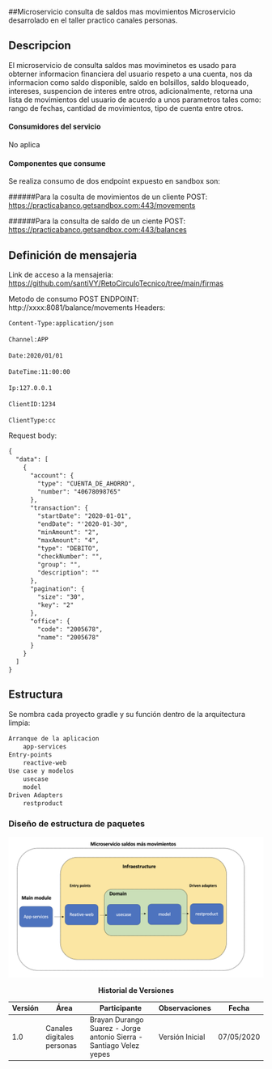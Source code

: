 ##Microservicio consulta de saldos mas movimientos
Microservicio desarrolado en el taller practico canales personas.

## Descripcion
 El microservicio de consulta saldos mas moviminetos es usado para obterner informacion financiera del 
 usuario respeto a una cuenta, nos da informacion como saldo disponible,
 saldo en bolsillos, saldo bloqueado, intereses, suspencion de interes entre otros, adicionalmente,
 retorna  una lista de movimientos del usuario de acuerdo a unos parametros tales como: rango de fechas, cantidad de movimientos,
 tipo de cuenta entre otros.

#### Consumidores del servicio

No aplica

#### Componentes que consume


Se realiza consumo de dos endpoint expuesto en sandbox son:

######Para la cosulta de movimientos de un cliente
POST: https://practicabanco.getsandbox.com:443/movements

######Para la consulta de saldo de un ciente
POST: https://practicabanco.getsandbox.com:443/balances

## Definición de mensajeria

Link de acceso a la mensajeria: https://github.com/santiVY/RetoCirculoTecnico/tree/main/firmas

Metodo de consumo POST
ENDPOINT: http://xxxx:8081/balance/movements
Headers:

    Content-Type:application/json
    
    Channel:APP
    
    Date:2020/01/01
    
    DateTime:11:00:00
    
    Ip:127.0.0.1
    
    ClientID:1234
    
    ClientType:cc

Request body:

    {
      "data": [
        {
          "account": {
            "type": "CUENTA_DE_AHORRO",
            "number": "40678098765"
          },
          "transaction": {
            "startDate": "2020-01-01",
            "endDate": "'2020-01-30",
            "minAmount": "2",
            "maxAmount": "4",
            "type": "DEBITO",
            "checkNumber": "",
            "group": "",
            "description": ""
          },
          "pagination": {
            "size": "30",
            "key": "2"
          },
          "office": {
            "code": "2005678",
            "name": "2005678"
          }
        }
      ]
    }

## Estructura

Se nombra cada proyecto gradle y su función dentro de la arquitectura limpia:

    Arranque de la aplicacion
        app-services
    Entry-points
        reactive-web
    Use case y modelos
        usecase
        model
    Driven Adapters
        restproduct

### Diseño de estructura de paquetes
![](https://github.com/santiVY/RetoCirculoTecnico/blob/main/Api_BalanceMovements/SaldoMasMovimientos.png)

<center>

**Historial de Versiones**

| Versión | Área                   | Participante | Observaciones   | Fecha      |
| ------- | ---------------------- | ------------ | --------------- | ---------- |
| 1.0   | Canales digitales personas | Brayan Durango Suarez - Jorge antonio Sierra - Santiago Velez yepes       | Versión Inicial | 07/05/2020 |
</center>